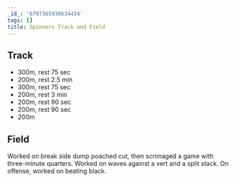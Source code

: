 ```yaml
---
_id_: '6797365930634434'
tags: []
title: Spinners Track and Field
---
```


## Track

- 300m, rest 75 sec
- 200m, rest 2.5 min
- 300m, rest 75 sec
- 200m, rest 3 min
- 200m, rest 90 sec
- 200m, rest 90 sec
- 200m

## Field

Worked on break side dump poached cut, then scrimaged a game with three-minute quarters. Worked on waves against a vert and a split stack. On offense, worked on beating black.

